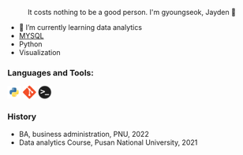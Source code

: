 <div align=center>

It costs nothing to be a good person. I'm gyoungseok, Jayden 👋

</div>


- 🌱 I’m currently learning data analytics
- [MYSQL](https://github.com/gyoungseok/SQL)
- Python 
- Visualization

### Languages and Tools:
<code><img height="27" src="https://raw.githubusercontent.com/github/explore/80688e429a7d4ef2fca1e82350fe8e3517d3494d/topics/python/python.png" alt="python"></code>
<code><img height="27" src="https://raw.githubusercontent.com/devicons/devicon/master/icons/git/git-original.svg" alt="git"></code>
<code><img height="27" src="https://raw.githubusercontent.com/github/explore/80688e429a7d4ef2fca1e82350fe8e3517d3494d/topics/terminal/terminal.png" alt="terminal"></code>

### History
- BA, business administration, PNU, 2022
- Data analytics Course, Pusan National University, 2021
